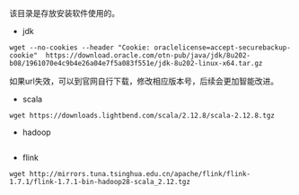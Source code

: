 该目录是存放安装软件使用的。


- jdk

```
wget --no-cookies --header "Cookie: oraclelicense=accept-securebackup-cookie"  https://download.oracle.com/otn-pub/java/jdk/8u202-b08/1961070e4c9b4e26a04e7f5a083f551e/jdk-8u202-linux-x64.tar.gz
```
如果url失效，可以到官网自行下载，修改相应版本号，后续会更加智能改进。

- scala

```
wget https://downloads.lightbend.com/scala/2.12.8/scala-2.12.8.tgz
```

- hadoop
```

```

- flink 

```
wget http://mirrors.tuna.tsinghua.edu.cn/apache/flink/flink-1.7.1/flink-1.7.1-bin-hadoop28-scala_2.12.tgz
```